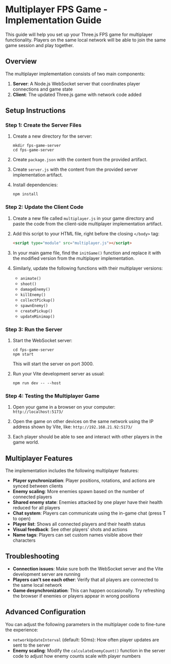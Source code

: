 # Multiplayer FPS Game - Implementation Guide

This guide will help you set up your Three.js FPS game for multiplayer functionality. Players on the same local network will be able to join the same game session and play together.

## Overview

The multiplayer implementation consists of two main components:

1. **Server**: A Node.js WebSocket server that coordinates player connections and game state
2. **Client**: The updated Three.js game with network code added

## Setup Instructions

### Step 1: Create the Server Files

1. Create a new directory for the server:
   ```
   mkdir fps-game-server
   cd fps-game-server
   ```

2. Create `package.json` with the content from the provided artifact.

3. Create `server.js` with the content from the provided server implementation artifact.

4. Install dependencies:
   ```
   npm install
   ```

### Step 2: Update the Client Code

1. Create a new file called `multiplayer.js` in your game directory and paste the code from the client-side multiplayer implementation artifact.

2. Add this script to your HTML file, right before the closing `</body>` tag:
   ```html
   <script type="module" src="multiplayer.js"></script>
   ```

3. In your main game file, find the `initGame()` function and replace it with the modified version from the multiplayer implementation.

4. Similarly, update the following functions with their multiplayer versions:
   - `animate()`
   - `shoot()`
   - `damageEnemy()`
   - `killEnemy()`
   - `collectPickup()`
   - `spawnEnemy()`
   - `createPickup()`
   - `updateMinimap()`

### Step 3: Run the Server

1. Start the WebSocket server:
   ```
   cd fps-game-server
   npm start
   ```
   This will start the server on port 3000.

2. Run your Vite development server as usual:
   ```
   npm run dev -- --host
   ```

### Step 4: Testing the Multiplayer Game

1. Open your game in a browser on your computer: `http://localhost:5173/`

2. Open the game on other devices on the same network using the IP address shown by Vite, like: `http://192.168.21.92:5173/`

3. Each player should be able to see and interact with other players in the game world.

## Multiplayer Features

The implementation includes the following multiplayer features:

- **Player synchronization**: Player positions, rotations, and actions are synced between clients
- **Enemy scaling**: More enemies spawn based on the number of connected players
- **Shared enemy state**: Enemies attacked by one player have their health reduced for all players
- **Chat system**: Players can communicate using the in-game chat (press T to open)
- **Player list**: Shows all connected players and their health status
- **Visual feedback**: See other players' shots and actions
- **Name tags**: Players can set custom names visible above their characters

## Troubleshooting

- **Connection issues**: Make sure both the WebSocket server and the Vite development server are running
- **Players can't see each other**: Verify that all players are connected to the same local network
- **Game desynchronization**: This can happen occasionally. Try refreshing the browser if enemies or players appear in wrong positions

## Advanced Configuration

You can adjust the following parameters in the multiplayer code to fine-tune the experience:

- `networkUpdateInterval` (default: 50ms): How often player updates are sent to the server
- **Enemy scaling**: Modify the `calculateEnemyCount()` function in the server code to adjust how enemy counts scale with player numbers